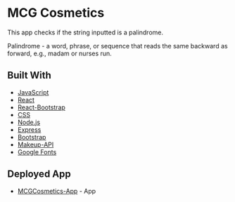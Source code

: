 # MCG Cosmetics

This app checks if the string inputted is a palindrome. 

Palindrome - a word, phrase, or sequence that reads the same backward as forward, e.g., madam or nurses run. 

## Built With
* [JavaScript](https://developer.mozilla.org/en-US/docs/Web/JavaScript)
* [React](https://reactjs.org/)
* [React-Bootstrap](https://react-bootstrap.github.io/)
* [CSS](https://www.w3schools.com/css/default.asp)
* [Node.js](https://nodejs.org/en/docs/)
* [Express](https://expressjs.com/)
* [Bootstrap](https://getbootstrap.com/)
* [Makeup-API](http://makeup-api.herokuapp.com/)
* [Google Fonts](https://fonts.google.com)

## Deployed App
* [MCGCosmetics-App](https://mcg-cosmetics.herokuapp.com) - App